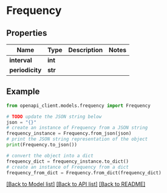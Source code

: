 # Frequency


## Properties

Name | Type | Description | Notes
------------ | ------------- | ------------- | -------------
**interval** | **int** |  | 
**periodicity** | **str** |  | 

## Example

```python
from openapi_client.models.frequency import Frequency

# TODO update the JSON string below
json = "{}"
# create an instance of Frequency from a JSON string
frequency_instance = Frequency.from_json(json)
# print the JSON string representation of the object
print(Frequency.to_json())

# convert the object into a dict
frequency_dict = frequency_instance.to_dict()
# create an instance of Frequency from a dict
frequency_from_dict = Frequency.from_dict(frequency_dict)
```
[[Back to Model list]](../README.md#documentation-for-models) [[Back to API list]](../README.md#documentation-for-api-endpoints) [[Back to README]](../README.md)


